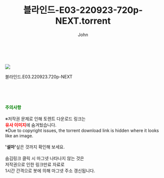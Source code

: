 ﻿---
layout: post
title:  "    블라인드-E03-220923-720p-NEXT.torrent"
author: John
categories: [ 드라마 ]
tags: [  ]
image: https://torrentrj55.com/uploadfile/full/01bab2afdf4ed6518b27eb656a8cde01c6d41e45.jpg 
description: "    블라인드-E03-220923-720p-NEXT torrent 정보 공유"
toc: true
toc_sticky: true
---

<br>
<p><img src="https://torrentrj55.com/uploadfile/full/01bab2afdf4ed6518b27eb656a8cde01c6d41e45.jpg"/></p>
 블라인드.E03.220923.720p-NEXT  
    
<br><br><br>
<p data-ke-size="size16"><b><span style="color: green;">주의사항</span></b><br /><br />※저작권 문제로 인해 토렌트 다운로드 링크는<br /><b><span style="color: red;">유사 이미지</span></b>에 숨겨뒀습니다.<br />※Due to copyright issues, the torrent download link is hidden where it looks like an image.<br /><br /><b>'설마'</b>싶은 것까지 확인해 보세요.<br /><br />숨김링크 클릭 시 마그넷 나타나지 않는 것은<br />저작권으로 인한 링크만료 자료로<br />1시간 간격으로 봇에 의해 마그넷 주소 갱신됩니다.</p>
